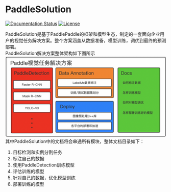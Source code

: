 # PaddleSolution

[![Documentation Status](https://img.shields.io/badge/docs-latest-brightgreen.svg?style=flat)](https://github.com/jiangjiajun/PaddleSolution) [![License](https://img.shields.io/badge/license-Apache%202-blue.svg)](LICENSE)

PaddleSolution是基于PaddlePaddle的框架和模型生态，制定的一套面向企业用户的视觉任务解决方案。整个方案涵盖从数据准备，模型训练，调优到最终的预测部署。  
PaddleSolution解决方案整体架构如下图所示
![avatar](structure.png)
其中PaddleSolution中的文档将会串通所有模块，整体文档目录如下：
1. 目标检测和实例分割任务  
2. 标注自己的数据  
3. 使用PaddleDetection训练模型  
4. 评估训练的模型  
5. 针对自己的数据，优化模型训练  
6. 部署训练的模型  
